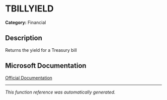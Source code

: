 # TBILLYIELD

**Category:** Financial

## Description
Returns the yield for a Treasury bill

## Microsoft Documentation
[Official Documentation](https://support.microsoft.com//en-us/office/tbillyield-function-6d381232-f4b0-4cd5-8e97-45b9c03468ba)

---
*This function reference was automatically generated.*
